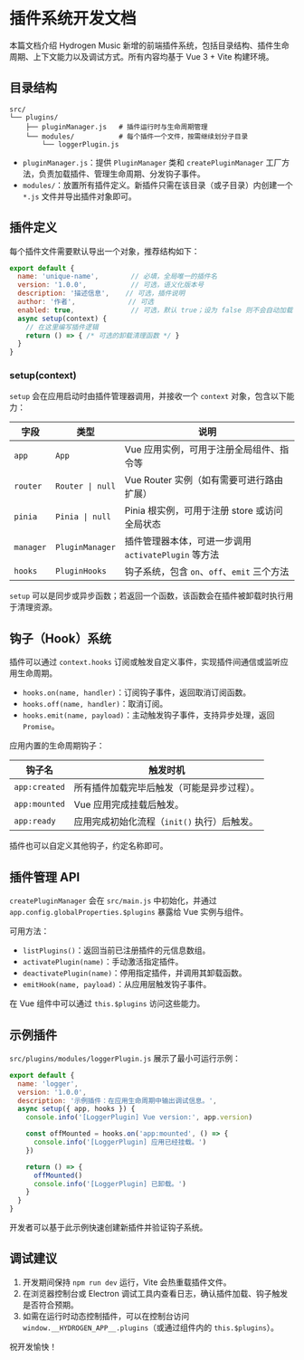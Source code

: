 # 插件系统开发文档

本篇文档介绍 Hydrogen Music 新增的前端插件系统，包括目录结构、插件生命周期、上下文能力以及调试方式。所有内容均基于 Vue 3 + Vite 构建环境。

## 目录结构

```
src/
└── plugins/
    ├── pluginManager.js   # 插件运行时与生命周期管理
    └── modules/           # 每个插件一个文件，按需继续划分子目录
        └── loggerPlugin.js
```

- `pluginManager.js`：提供 `PluginManager` 类和 `createPluginManager` 工厂方法，负责加载插件、管理生命周期、分发钩子事件。
- `modules/`：放置所有插件定义。新插件只需在该目录（或子目录）内创建一个 `*.js` 文件并导出插件对象即可。

## 插件定义

每个插件文件需要默认导出一个对象，推荐结构如下：

```js
export default {
  name: 'unique-name',        // 必填，全局唯一的插件名
  version: '1.0.0',           // 可选，语义化版本号
  description: '描述信息',    // 可选，插件说明
  author: '作者',             // 可选
  enabled: true,              // 可选，默认 true；设为 false 则不会自动加载
  async setup(context) {
    // 在这里编写插件逻辑
    return () => { /* 可选的卸载清理函数 */ }
  }
}
```

### setup(context)

`setup` 会在应用启动时由插件管理器调用，并接收一个 `context` 对象，包含以下能力：

| 字段 | 类型 | 说明 |
| ---- | ---- | ---- |
| `app` | `App` | Vue 应用实例，可用于注册全局组件、指令等 |
| `router` | `Router \| null` | Vue Router 实例（如有需要可进行路由扩展） |
| `pinia` | `Pinia \| null` | Pinia 根实例，可用于注册 store 或访问全局状态 |
| `manager` | `PluginManager` | 插件管理器本体，可进一步调用 `activatePlugin` 等方法 |
| `hooks` | `PluginHooks` | 钩子系统，包含 `on`、`off`、`emit` 三个方法 |

`setup` 可以是同步或异步函数；若返回一个函数，该函数会在插件被卸载时执行用于清理资源。

## 钩子（Hook）系统

插件可以通过 `context.hooks` 订阅或触发自定义事件，实现插件间通信或监听应用生命周期。

- `hooks.on(name, handler)`：订阅钩子事件，返回取消订阅函数。
- `hooks.off(name, handler)`：取消订阅。
- `hooks.emit(name, payload)`：主动触发钩子事件，支持异步处理，返回 `Promise`。

应用内置的生命周期钩子：

| 钩子名 | 触发时机 |
| ------ | -------- |
| `app:created` | 所有插件加载完毕后触发（可能是异步过程）。 |
| `app:mounted` | Vue 应用完成挂载后触发。 |
| `app:ready` | 应用完成初始化流程（`init()` 执行）后触发。 |

插件也可以自定义其他钩子，约定名称即可。

## 插件管理 API

`createPluginManager` 会在 `src/main.js` 中初始化，并通过 `app.config.globalProperties.$plugins` 暴露给 Vue 实例与组件。

可用方法：

- `listPlugins()`：返回当前已注册插件的元信息数组。
- `activatePlugin(name)`：手动激活指定插件。
- `deactivatePlugin(name)`：停用指定插件，并调用其卸载函数。
- `emitHook(name, payload)`：从应用层触发钩子事件。

在 Vue 组件中可以通过 `this.$plugins` 访问这些能力。

## 示例插件

`src/plugins/modules/loggerPlugin.js` 展示了最小可运行示例：

```js
export default {
  name: 'logger',
  version: '1.0.0',
  description: '示例插件：在应用生命周期中输出调试信息。',
  async setup({ app, hooks }) {
    console.info('[LoggerPlugin] Vue version:', app.version)

    const offMounted = hooks.on('app:mounted', () => {
      console.info('[LoggerPlugin] 应用已经挂载。')
    })

    return () => {
      offMounted()
      console.info('[LoggerPlugin] 已卸载。')
    }
  }
}
```

开发者可以基于此示例快速创建新插件并验证钩子系统。

## 调试建议

1. 开发期间保持 `npm run dev` 运行，Vite 会热重载插件文件。
2. 在浏览器控制台或 Electron 调试工具内查看日志，确认插件加载、钩子触发是否符合预期。
3. 如需在运行时动态控制插件，可以在控制台访问 `window.__HYDROGEN_APP__.plugins`（或通过组件内的 `this.$plugins`）。

祝开发愉快！
